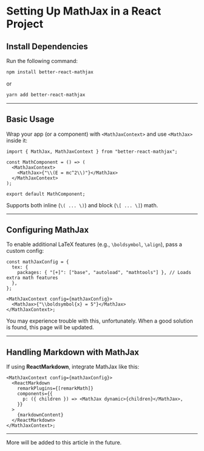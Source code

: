 

# Setting Up MathJax in a React Project

## Install Dependencies

Run the following command:
```sh
npm install better-react-mathjax
```
or
```sh
yarn add better-react-mathjax
```

---

## Basic Usage
Wrap your app (or a component) with `<MathJaxContext>` and use `<MathJax>` inside it:
```tsx
import { MathJax, MathJaxContext } from "better-react-mathjax";

const MathComponent = () => (
  <MathJaxContext>
    <MathJax>{"\\(E = mc^2\\)"}</MathJax>
  </MathJaxContext>
);

export default MathComponent;
```
Supports both inline (`\( ... \)`) and block (`\[ ... \]`) math.

---

## Configuring MathJax
To enable additional LaTeX features (e.g., `\boldsymbol`, `\align`), pass a custom config:
```tsx
const mathJaxConfig = {
  tex: {
    packages: { "[+]": ["base", "autoload", "mathtools"] }, // Loads extra math features
  },
};

<MathJaxContext config={mathJaxConfig}>
  <MathJax>{"\\boldsymbol{x} = 5"}</MathJax>
</MathJaxContext>;
```

You may experience trouble with this, unfortunately. When a good solution is found, this page will be updated.

---

## Handling Markdown with MathJax
If using **ReactMarkdown**, integrate MathJax like this:
```tsx
<MathJaxContext config={mathJaxConfig}>
  <ReactMarkdown
    remarkPlugins={[remarkMath]}
    components={{
      p: ({ children }) => <MathJax dynamic>{children}</MathJax>,
    }}
  >
    {markdownContent}
  </ReactMarkdown>
</MathJaxContext>;
```

---

More will be added to this article in the future.